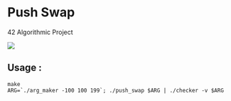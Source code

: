# Push Swap

42 Algorithmic Project

![](PushSwap.gif)

## Usage :
```
make
ARG=`./arg_maker -100 100 199`; ./push_swap $ARG | ./checker -v $ARG
```
